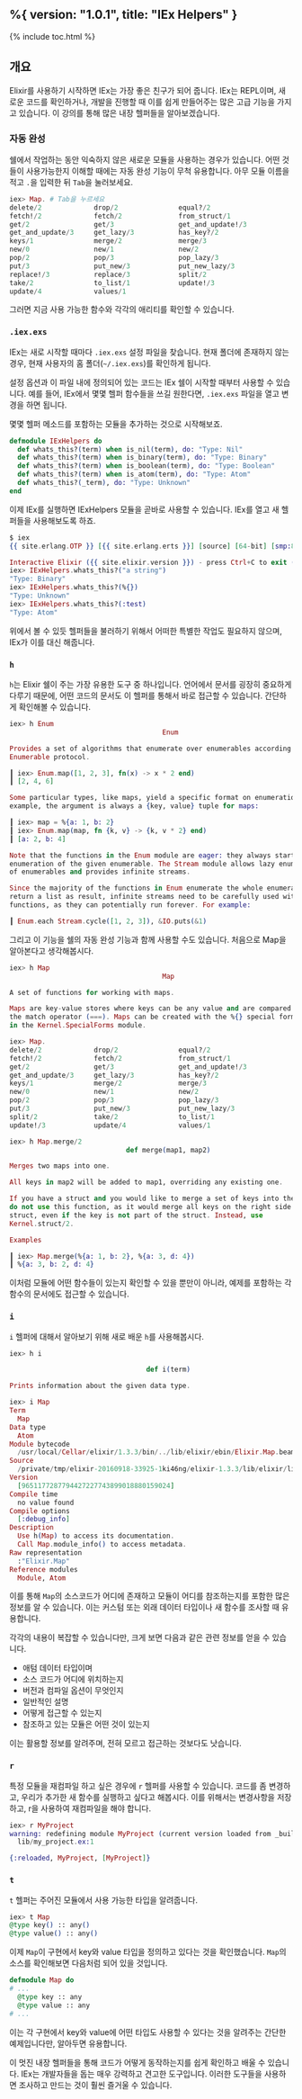 %{
  version: "1.0.1",
  title: "IEx Helpers"
}
---

{% include toc.html %}

## 개요

Elixir를 사용하기 시작하면 IEx는 가장 좋은 친구가 되어 줍니다.
IEx는 REPL이며, 새로운 코드를 확인하거나, 개발을 진행할 때 이를 쉽게 만들어주는 많은 고급 기능을 가지고 있습니다.
이 강의를 통해 많은 내장 헬퍼들을 알아보겠습니다.

### 자동 완성

쉘에서 작업하는 동안 익숙하지 않은 새로운 모듈을 사용하는 경우가 있습니다.
어떤 것들이 사용가능한지 이해할 때에는 자동 완성 기능이 무척 유용합니다.
아무 모듈 이름을 적고 `.`을 입력한 뒤 `Tab`을 눌러보세요.

```elixir
iex> Map. # Tab을 누르세요
delete/2             drop/2               equal?/2
fetch!/2             fetch/2              from_struct/1
get/2                get/3                get_and_update!/3
get_and_update/3     get_lazy/3           has_key?/2
keys/1               merge/2              merge/3
new/0                new/1                new/2
pop/2                pop/3                pop_lazy/3
put/3                put_new/3            put_new_lazy/3
replace!/3           replace/3            split/2
take/2               to_list/1            update!/3
update/4             values/1
```

그러면 지금 사용 가능한 함수와 각각의 애리티를 확인할 수 있습니다.

### `.iex.exs`

IEx는 새로 시작할 때마다 `.iex.exs` 설정 파일을 찾습니다. 현재 폴더에 존재하지 않는 경우, 현재 사용자의 홈 폴더(`~/.iex.exs`)를 확인하게 됩니다.

설정 옵션과 이 파일 내에 정의되어 있는 코드는 IEx 쉘이 시작할 때부터 사용할 수 있습니다. 예를 들어, IEx에서 몇몇 헬퍼 함수들을 쓰길 원한다면, `.iex.exs` 파일을 열고 변경을 하면 됩니다.

몇몇 헬퍼 메소드를 포함하는 모듈을 추가하는 것으로 시작해보죠. 

```elixir
defmodule IExHelpers do
  def whats_this?(term) when is_nil(term), do: "Type: Nil"
  def whats_this?(term) when is_binary(term), do: "Type: Binary"
  def whats_this?(term) when is_boolean(term), do: "Type: Boolean"
  def whats_this?(term) when is_atom(term), do: "Type: Atom"
  def whats_this?(_term), do: "Type: Unknown"
end
```

이제 IEx를 실행하면 IExHelpers 모듈을 곧바로 사용할 수 있습니다. IEx를 열고 새 헬퍼들을 사용해보도록 하죠.

```elixir
$ iex
{{ site.erlang.OTP }} [{{ site.erlang.erts }}] [source] [64-bit] [smp:8:8] [async-threads:10] [hipe] [kernel-poll:false] [dtrace]

Interactive Elixir ({{ site.elixir.version }}) - press Ctrl+C to exit (type h() ENTER for help)
iex> IExHelpers.whats_this?("a string")
"Type: Binary"
iex> IExHelpers.whats_this?(%{})
"Type: Unknown"
iex> IExHelpers.whats_this?(:test)
"Type: Atom"
```

위에서 볼 수 있듯 헬퍼들을 불러하기 위해서 어떠한 특별한 작업도 필요하지 않으며, IEx가 이를 대신 해줍니다.

### `h`

`h`는 Elixir 쉘이 주는 가장 유용한 도구 중 하나입니다.
언어에서 문서를 굉장히 중요하게 다루기 때문에, 어떤 코드의 문서도 이 헬퍼를 통해서 바로 접근할 수 있습니다.
간단하게 확인해볼 수 있습니다.

```elixir
iex> h Enum
                                      Enum

Provides a set of algorithms that enumerate over enumerables according to the
Enumerable protocol.

┃ iex> Enum.map([1, 2, 3], fn(x) -> x * 2 end)
┃ [2, 4, 6]

Some particular types, like maps, yield a specific format on enumeration. For
example, the argument is always a {key, value} tuple for maps:

┃ iex> map = %{a: 1, b: 2}
┃ iex> Enum.map(map, fn {k, v} -> {k, v * 2} end)
┃ [a: 2, b: 4]

Note that the functions in the Enum module are eager: they always start the
enumeration of the given enumerable. The Stream module allows lazy enumeration
of enumerables and provides infinite streams.

Since the majority of the functions in Enum enumerate the whole enumerable and
return a list as result, infinite streams need to be carefully used with such
functions, as they can potentially run forever. For example:

┃ Enum.each Stream.cycle([1, 2, 3]), &IO.puts(&1)
```

그리고 이 기능을 쉘의 자동 완성 기능과 함께 사용할 수도 있습니다.
처음으로 Map을 알아본다고 생각해봅시다.

```elixir
iex> h Map
                                      Map

A set of functions for working with maps.

Maps are key-value stores where keys can be any value and are compared using
the match operator (===). Maps can be created with the %{} special form defined
in the Kernel.SpecialForms module.

iex> Map.
delete/2             drop/2               equal?/2
fetch!/2             fetch/2              from_struct/1
get/2                get/3                get_and_update!/3
get_and_update/3     get_lazy/3           has_key?/2
keys/1               merge/2              merge/3
new/0                new/1                new/2
pop/2                pop/3                pop_lazy/3
put/3                put_new/3            put_new_lazy/3
split/2              take/2               to_list/1
update!/3            update/4             values/1

iex> h Map.merge/2
                             def merge(map1, map2)

Merges two maps into one.

All keys in map2 will be added to map1, overriding any existing one.

If you have a struct and you would like to merge a set of keys into the struct,
do not use this function, as it would merge all keys on the right side into the
struct, even if the key is not part of the struct. Instead, use
Kernel.struct/2.

Examples

┃ iex> Map.merge(%{a: 1, b: 2}, %{a: 3, d: 4})
┃ %{a: 3, b: 2, d: 4}
```

이처럼 모듈에 어떤 함수들이 있는지 확인할 수 있을 뿐만이 아니라, 예제를 포함하는 각 함수의 문서에도 접근할 수 있습니다.

### `i`

`i` 헬퍼에 대해서 알아보기 위해 새로 배운 `h`를 사용해봅시다.

```elixir
iex> h i

                                  def i(term)

Prints information about the given data type.

iex> i Map
Term
  Map
Data type
  Atom
Module bytecode
  /usr/local/Cellar/elixir/1.3.3/bin/../lib/elixir/ebin/Elixir.Map.beam
Source
  /private/tmp/elixir-20160918-33925-1ki46ng/elixir-1.3.3/lib/elixir/lib/map.ex
Version
  [9651177287794427227743899018880159024]
Compile time
  no value found
Compile options
  [:debug_info]
Description
  Use h(Map) to access its documentation.
  Call Map.module_info() to access metadata.
Raw representation
  :"Elixir.Map"
Reference modules
  Module, Atom
```

이를 통해 `Map`의 소스코드가 어디에 존재하고 모듈이 어디를 참조하는지를 포함한 많은 정보를 알 수 있습니다. 이는 커스텀 또는 외래 데이터 타입이나 새 함수를 조사할 때 유용합니다.

각각의 내용이 복잡할 수 있습니다만, 크게 보면 다음과 같은 관련 정보를 얻을 수 있습니다.

- 애텀 데이터 타입이며
- 소스 코드가 어디에 위치하는지
- 버전과 컴파일 옵션이 무엇인지
- 일반적인 설명
- 어떻게 접근할 수 있는지
- 참조하고 있는 모듈은 어떤 것이 있는지

이는 활용할 정보를 알려주며, 전혀 모르고 접근하는 것보다도 낫습니다.

### `r`

특정 모듈을 재컴파일 하고 싶은 경우에 `r` 헬퍼를 사용할 수 있습니다. 코드를 좀 변경하고, 우리가 추가한 새 함수를 실행하고 싶다고 해봅시다. 이를 위해서는 변경사항을 저장하고, r을 사용하여 재컴파일을 해야 합니다.

```elixir
iex> r MyProject
warning: redefining module MyProject (current version loaded from _build/dev/lib/my_project/ebin/Elixir.MyProject.beam)
  lib/my_project.ex:1

{:reloaded, MyProject, [MyProject]}
```

### `t`

`t` 헬퍼는 주어진 모듈에서 사용 가능한 타입을 알려줍니다.

```elixir
iex> t Map
@type key() :: any()
@type value() :: any()
```

이제 `Map`이 구현에서 key와 value 타입을 정의하고 있다는 것을 확인했습니다.
`Map`의 소스를 확인해보면 다음처럼 되어 있을 것입니다.

```elixir
defmodule Map do
# ...
  @type key :: any
  @type value :: any
# ...
```

이는 각 구현에서 key와 value에 어떤 타입도 사용할 수 있다는 것을 알려주는 간단한 예제입니다만, 알아두면 유용합니다.

이 멋진 내장 헬퍼들을 통해 코드가 어떻게 동작하는지를 쉽게 확인하고 배울 수 있습니다. IEx는 개발자들을 돕는 매우 강력하고 견고한 도구입니다. 이러한 도구들을 사용하면 조사하고 만드는 것이 훨씬 즐거울 수 있습니다.
